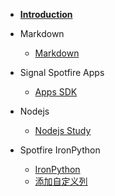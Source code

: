 - [**Introduction**](./README.md)

- Markdown
    - [Markdown](./content/MD/template.md)

- Signal Spotfire Apps
    - [Apps SDK](./content/Apps/AppsAPI.md)

- Nodejs
    - [Nodejs Study](./content/NodeJS/nodeJsStudy.md)

- Spotfire IronPython
    - [IronPython](./content/Spotfire/ironpython.md)
    - [添加自定义列](./CalculateColumn.md)
   